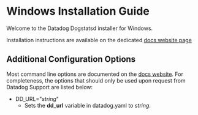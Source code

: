 # Windows Installation Guide

Welcome to the Datadog Dogstatsd installer for Windows.

Installation instructions are available on the dedicated [docs website page](https://docs.datadoghq.com/agent/basic_agent_usage/windows/?tab=agentv6#installation)

## Additional Configuration Options

Most command line options are documented on the [docs website](https://docs.datadoghq.com/agent/basic_agent_usage/windows/?tab=agentv6#command-line). For completeness, the options that should only be used upon request from Datadog Support are listed below:
* DD_URL="_string_"
  * Sets the **dd_url** variable in datadog.yaml to _string_.
